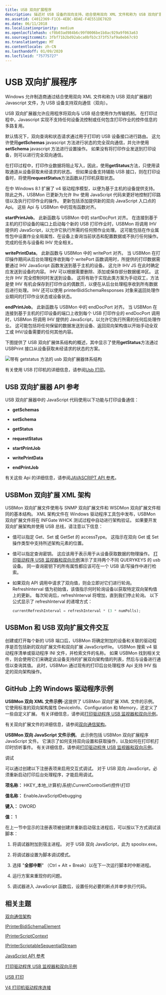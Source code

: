 ```yaml
---
title: USB 双向扩展程序
description: 描述对 USB 设备的双向支持，结合使用双向 XML 文件和称为 USB 双向扩展器的 Javascript 文件。
ms.assetid: C4012369-F1C6-4EBC-8DAE-F4E551DE782D
ms.date: 06/11/2018
ms.localizationpriority: medium
ms.openlocfilehash: cf0b03ad984b6c99f0006be1b8ac929a9f063a63
ms.sourcegitcommit: 3fbf71b2bd92abca0bfb3c373f57af9a0eb67c93
ms.translationtype: MT
ms.contentlocale: zh-CN
ms.lasthandoff: 01/09/2020
ms.locfileid: "75775727"
---
```

# <a name="usb-bidi-extender"></a>USB 双向扩展程序

Windows 允许制造商通过结合使用双向 XML 文件和称为 USB 双向扩展器的 Javascript 文件，为 USB 设备支持双向通信（双向）。

USB 双向扩展器允许应用程序将双向与 USB 结合使用作为传输机制。 在打印过程中，Javascript 实现不支持任何设备流控制或任何包含打印作业的控件信息的多路复用。

默认情况下，双向查询和状态请求通过用于打印的 USB 设备接口进行路由。 这允许使用**getSchemas** javascript 方法进行状态的完全双向通信，并允许使用**setSchema** javascript 方法进行设置操作。 如果没有将打印作业发送到打印设备，则可以进行完全双向通信。

在打印过程中，打印作业数据将阻止写入，因此，使用**getStatus**方法，只使用读取通道从设备获取未经请求的状态。 但如果设备支持辅助 USB 接口，则在打印设备时，将使用**requestStatus**方法函数从打印机获取状态。

在中 Windows 8.1 扩展了 v4 驱动程序模型，以便为基于主机的设备提供支持。 除此之外，USBMon 已更新为允许 Ihv 使用 JavaScript 代码来更好地控制打印路径以及执行打印作业的操作。 更新包括添加提供新的双向 JavaScript 入口点的 Api。 这些 Api 与 USBMon 中的现有函数对齐。

**startPrintJob**。 此新函数与 USBMon 中的 startDocPort 对齐。 在连接到基于主机的打印设备的端口上启动每个新的 USB 打印作业时，USBMon 将调用 IHV 提供的 JavaScript，以允许它执行所需的任何预作业处理。 这可能包括在作业属性包中设置作业全局属性、在设备上查询当前状态和配置数据或不执行任何操作。 完成的任务与设备和 IHV 完全相关。

**writePrintData**。 此新函数与 USBMon 中的 writePort 对齐。 当 USBMon 在打印操作期间从后台处理程序收到每个 writePort 函数调用时，所提供的打印数据需要通过 IHV JavaScript 函数发送到基于主机的设备。 这允许 IHV JS 在此时确定应发送到设备的内容。 IHV 可以根据需要删除、添加或保存部分数据缓冲区。 这允许 IHV 完全控制何时发送到设备。 这将有助于实现此类方案为手动双工，方法是使 IHV 有机会保存到打印作业的偶数页，以便在从后台处理程序收到所有数据后进行处理。 IHV 还可以使用 printerBidiSchemaResponses 对象来返回处理作业期间的打印作业状态或设备状态。

**endPrintJob**。 此新函数与 USBMon 中的 endDocPort 对齐。 当 USBMon 在连接到基于主机的打印设备的端口上收到每个 USB 打印作业的 endDocPort 调用时，USBMon 将调用 IHV 提供的 JavaScript，以允许它执行所需的任何后处理作业。 这可能包括将任何保留的数据发送到设备、返回双向架构值以开始手动全双工或 IHV/设备需要的任何其他内容。

下图提供了 USB 双向扩展体系结构的概述，其中显示了使用**getStatus**方法通过 USBPrint 接口从设备获取未经请求的状态的方案。

![带有 getstatus 方法的 usb 双向扩展器体系结构](images/usbbidiext-arch.png)

有关使用 USB 打印机的详细信息，请参阅[Usb 打印](usb-printing.md)。

## <a name="usb-bidi-extender-api-reference"></a>USB 双向扩展器 API 参考

USB 双向扩展器中的 JavaScript 代码使用以下功能与打印设备通信：

- **getSchemas**

- **setSchema**

- **getStatus**

- **requestStatus**

- **startPrintJob**

- **writePrintData**

- **endPrintJob**

有关这些 Api 的详细信息，请参阅[JAVASCRIPT API 参考](javascript-api-reference-.md)。

## <a name="usbmon-bidi-extension-xml-schema"></a>USBMon 双向扩展 XML 架构

USBMon 双向扩展文件使用与 SNMP 双向扩展文件和 WSDMon 双向扩展文件相同的基本结构。 XML 架构文件在 Windows 驱动程序工具包中发布，USBMon 双向扩展文件将在 INFGate WHCK 测试过程中自动进行架构验证。 如果要开发双向扩展架构并使用 USB 总线，请注意以下信息：

- 值可以指定 Get、Set 或 GetSet 的 accessType。 这指示在双向 Get 或 Set 操作类型中支持所述架构元素的位置。

- 值可以指定查询密钥。 这应该用于表示用于从设备获取数据的物理操作。 [打印驱动程序 USB 监视器和双向示例](https://docs.microsoft.com/samples/microsoft/windows-driver-samples/print-driver-usb-monitor-and-bidi-sample)演示了支持两个不同 QUERYKEYS 的 usb 设备。 同一查询密钥下的所有属性都应该可在一个 USB 读/写操作中进行检索。

- 如果双向 API 调用中请求了双向值，则会立即对它们进行轮询。 RefreshInterval 值为初始值，该值指示何时轮询设备以获取特定双向架构值上的更新。 每次轮询后，refreshInterval 将增加，直到我们停止轮询。 以下公式显示了 refreshInterval 的递增方式：

    ```javascript
    currentRefreshInterval = refreshInterval * (3 * numPolls);
    ```

## <a name="usbmon-and-usb-bidi-extension-file-interaction"></a>USBMon 和 USB 双向扩展文件交互

创建或打开每个新的 USB 端口后，USBMon 将确定附加的设备和关联的驱动程序是否包括新的双向扩展文件和双向扩展 JavaScriptfile。 USBMon 搜索 v4 驱动程序清单或驱动程序 INI 文件，并检索文件的名称。 如果 USBMon 找到相关文件，则会使用它们来确定此设备支持的扩展双向架构值的列表，然后与设备进行通信以查询其值。 此时，USBMon 通过现有的打印后台处理程序 Api 支持 IHV 指定的双向架构操作。

## <a name="windows-driver-samples-on-github"></a>GitHub 上的 Windows 驱动程序示例

**USBMon 双向 XML 文件示例**-这提供了 USBMon 双向扩展 XML 文件的示例。 它使用标准的双向架构属性 DeviceInfo、Configuration 和 Memory，还定义了一些自定义扩展。 有关详细信息，请参阅[打印驱动程序 USB 监视器和双向示例](https://docs.microsoft.com/samples/microsoft/windows-driver-samples/print-driver-usb-monitor-and-bidi-sample)。

有关双向扩展文件的详细信息，请参阅[双向通信架构](bidirectional-communication-schema.md)。

**USBMon 双向 JavaScript 文件示例**。 此示例包括 USBMon 双向扩展程序 JavaScript 文件。 它演示了如何支持双向设置和获取操作，以及如何在打印机打印时侦听事件。 有关详细信息，请参阅[打印驱动程序 USB 监视器和双向示例](https://docs.microsoft.com/samples/microsoft/windows-driver-samples/print-driver-usb-monitor-and-bidi-sample)。

调试

可以通过创建以下注册表项来启用交互式调试。 对于 USB 双向 JavaScript，必须重新启动打印后台处理程序，才能启用调试。

**项名称：** HKEY\_本地\_计算机\\系统\\CurrentControlSet\\控件\\打印

**值名称：** EnableJavaScriptDebugging

**键入：** DWORD

**值：** 1

在上一节中显示的注册表项被创建并重新启动宿主进程后，可以按以下方式调试该脚本：

1. 将调试器附加到宿主进程。 对于 USB 双向 JavaScript，此为 spoolsv.exe。

2. 将调试器设置为脚本调试模式。

3. 选择 "**全部中断**" （Ctrl + Alt + Break）以在下一次运行脚本时中断进程。

4. 运行方案来重现你的问题。

5. 调试器进入 JavaScript 函数后，设置任何必要的断点并单步执行代码。

## <a name="related-topics"></a>相关主题

[双向通信架构](bidirectional-communication-schema.md)  

[IPrinterBidiSchemaElement](iprinterbidischemaelement-interface.md)  

[IPrinterScriptContext](https://docs.microsoft.com/windows-hardware/drivers/ddi/printerextension/nn-printerextension-iprinterscriptcontext)  

[IPrinterScriptableSequentialStream](https://docs.microsoft.com/windows-hardware/drivers/ddi/printerextension/nn-printerextension-iprinterscriptablesequentialstream)  

[JavaScript API 参考](javascript-api-reference-.md)  

[打印驱动程序 USB 监视器和双向示例](https://docs.microsoft.com/samples/microsoft/windows-driver-samples/print-driver-usb-monitor-and-bidi-sample)  

[USB 打印](usb-printing.md)  

[V4 打印机驱动程序连接](v4-printer-driver-connectivity.md)
